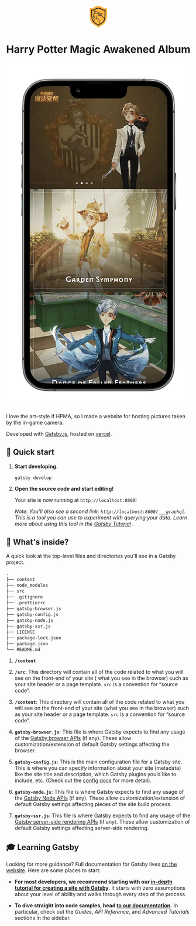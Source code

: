 <p align="center">
  <a href="https://hp.yujinyan.me">
    <img alt="" src="src/images/hufflepuff-pride.svg" width="60" />
  </a>
</p>
<h1 align="center">
  Harry Potter Magic Awakened Album
</h1>

<p align="center">
   <img src="mockup/iPhone.webp" alt="iPhone 13 Pro Mockup">
</p>

I love the art-style if HPMA, so I made a website for hosting pictures taken by the in-game camera.

Developed with [Gatsby.js](https://www.gatsbyjs.com), hosted on [vercel](https://vercel.com).

## 🚀 Quick start

1. **Start developing.**

   ```shell
   gatsby develop
   ```

1. **Open the source code and start editing!**

   Your site is now running at `http://localhost:8000`!

   _Note: You'll also see a second link: _`http://localhost:8000/___graphql`_. This is a tool you can use to experiment
   with querying your data. Learn more about using this tool in
   the [Gatsby Tutorial](https://www.gatsbyjs.com/docs/tutorial/part-4/#use-graphiql-to-explore-the-data-layer-and-write-graphql-queries)
   ._

## 🧐 What's inside?

A quick look at the top-level files and directories you'll see in a Gatsby project.

    .
    ├── content
    ├── node_modules
    ├── src
    ├── .gitignore
    ├── .prettierrc
    ├── gatsby-browser.js
    ├── gatsby-config.js
    ├── gatsby-node.js
    ├── gatsby-ssr.js
    ├── LICENSE
    ├── package-lock.json
    ├── package.json
    └── README.md

1. **`/content`**

3. **`/src`**: This directory will contain all of the code related to what you will see on the front-end of your site (
   what you see in the browser) such as your site header or a page template. `src` is a convention for “source code”.
4. **`/content`**: This directory will contain all of the code related to what you will see on the front-end of your
   site (what you see in the browser) such as your site header or a page template. `src` is a convention for “source
   code”.

5. **`gatsby-browser.js`**: This file is where Gatsby expects to find any usage of
   the [Gatsby browser APIs](https://www.gatsbyjs.com/docs/reference/config-files/gatsby-browser/) (if any). These allow
   customization/extension of default Gatsby settings affecting the browser.

6. **`gatsby-config.js`**: This is the main configuration file for a Gatsby site. This is where you can specify
   information about your site (metadata) like the site title and description, which Gatsby plugins you’d like to
   include, etc. (Check out the [config docs](https://www.gatsbyjs.com/docs/reference/config-files/gatsby-config/) for
   more detail).

7. **`gatsby-node.js`**: This file is where Gatsby expects to find any usage of
   the [Gatsby Node APIs](https://www.gatsbyjs.com/docs/reference/config-files/gatsby-node/) (if any). These allow
   customization/extension of default Gatsby settings affecting pieces of the site build process.

8. **`gatsby-ssr.js`**: This file is where Gatsby expects to find any usage of
   the [Gatsby server-side rendering APIs](https://www.gatsbyjs.com/docs/reference/config-files/gatsby-ssr/) (if any).
   These allow customization of default Gatsby settings affecting server-side rendering.

## 🎓 Learning Gatsby

Looking for more guidance? Full documentation for Gatsby lives [on the website](https://www.gatsbyjs.com/). Here are
some places to start:

- **For most developers, we recommend starting with
  our [in-depth tutorial for creating a site with Gatsby](https://www.gatsbyjs.com/tutorial/).** It starts with zero
  assumptions about your level of ability and walks through every step of the process.

- **To dive straight into code samples, head [to our documentation](https://www.gatsbyjs.com/docs/).** In particular,
  check out the _Guides_, _API Reference_, and _Advanced Tutorials_ sections in the sidebar.
